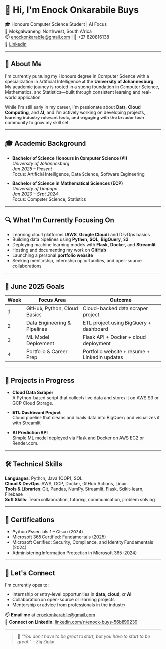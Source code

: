 # 👋 Hi, I'm Enock Onkarabile Buys

🎓 Honours Computer Science Student | AI Focus  
📍 Mokgalwaneng, Northwest, South Africa  
📫 enockonkarabile@gmail.com | 📱 +27 820816138  
🔗 [LinkedIn](https://www.linkedin.com/in/enock-buys-56b899239)

---

## 🎯 About Me

I'm currently pursuing my Honours degree in Computer Science with a specialization in Artificial Intelligence at the **University of Johannesburg**. My academic journey is rooted in a strong foundation in Computer Science, Mathematics, and Statistics—built through consistent learning and real-world application.

While I'm still early in my career, I'm passionate about **Data**, **Cloud Computing**, and **AI**, and I’m actively working on developing projects, learning industry-relevant tools, and engaging with the broader tech community to grow my skill set.

---

## 🎓 Academic Background

- **Bachelor of Science Honours in Computer Science (AI)**  
  *University of Johannesburg*  
  *Jan 2025 – Present*  
  Focus: Artificial Intelligence, Data Science, Software Engineering

- **Bachelor of Science in Mathematical Sciences (ECP)**  
  *University of Limpopo*  
  *Jan 2020 – Sept 2024*  
  Focus: Computer Science, Statistics

---

## 🔍 What I'm Currently Focusing On

- Learning cloud platforms (**AWS**, **Google Cloud**) and DevOps basics  
- Building data pipelines using **Python**, **SQL**, **BigQuery**, **S3**  
- Deploying machine learning models with **Flask**, **Docker**, and **Streamlit**  
- Hosting and documenting my work on **GitHub**  
- Launching a personal **portfolio website**  
- Seeking mentorship, internship opportunities, and open-source collaborations

---

## 📅 June 2025 Goals

| Week | Focus Area                            | Outcome                                  |
|------|----------------------------------------|------------------------------------------|
| 1    | GitHub, Python, Cloud Basics           | Cloud-backed data scraper project        |
| 2    | Data Engineering & Pipelines           | ETL project using BigQuery + dashboard   |
| 3    | ML Model Deployment                    | Flask API + Docker + cloud deployment    |
| 4    | Portfolio & Career Prep                | Portfolio website + resume + LinkedIn updates |

---

## 🧪 Projects in Progress

- **Cloud Data Scraper**  
  A Python-based script that collects live data and stores it on AWS S3 or GCP Cloud Storage.

- **ETL Dashboard Project**  
  Cloud pipeline that cleans and loads data into BigQuery and visualizes it with Streamlit.

- **AI Prediction API**  
  Simple ML model deployed via Flask and Docker on AWS EC2 or Render.com.

---

## 🛠️ Technical Skills

**Languages**: Python, Java (OOP), SQL  
**Cloud & DevOps**: AWS, GCP, Docker, GitHub Actions, Linux  
**Tools & Libraries**: Git, Pandas, NumPy, Streamlit, Flask, Scikit-learn, Firebase  
**Soft Skills**: Team collaboration, tutoring, communication, problem solving

---

## 📜 Certifications

- Python Essentials 1 – Cisco (2024)  
- Microsoft 365 Certified: Fundamentals (2025)  
- Microsoft Certified: Security, Compliance, and Identity Fundamentals (2024)  
- Administering Information Protection in Microsoft 365 (2024)

---

## 🤝 Let's Connect

I'm currently open to:
- Internship or entry-level opportunities in **data**, **cloud**, or **AI**
- Collaboration on open-source or learning projects
- Mentorship or advice from professionals in the industry

📫 **Email me** at enockonkarabile@gmail.com  
📎 **Connect on LinkedIn**: [linkedin.com/in/enock-buys-56b899239](https://www.linkedin.com/in/enock-buys-56b899239)

---

> 💬 *"You don’t have to be great to start, but you have to start to be great."* – Zig Ziglar
